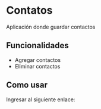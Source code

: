 # Contatos
Aplicación donde guardar contactos
## Funcionalidades
- Agregar contactos
- Eliminar contactos
## Como usar
Ingresar al siguiente enlace: 